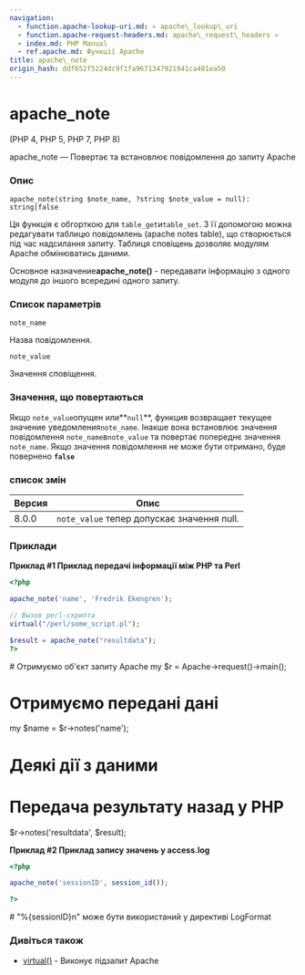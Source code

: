 ```yaml
---
navigation:
  - function.apache-lookup-uri.md: « apache\_lookup\_uri
  - function.apache-request-headers.md: apache\_request\_headers »
  - index.md: PHP Manual
  - ref.apache.md: Функції Apache
title: apache\_note
origin_hash: ddf652f5224dc9f1fa9671347921941ca401ea50
---
```

# apache\_note

(PHP 4, PHP 5, PHP 7, PHP 8)

apache\_note — Повертає та встановлює повідомлення до запиту Apache

### Опис

```methodsynopsis
apache_note(string $note_name, ?string $note_value = null): string|false
```

Ця функція є обгорткою для `table_get`и`table_set`. З її допомогою можна редагувати таблицю повідомлень (apache notes table), що створюється під час надсилання запиту. Таблиця сповіщень дозволяє модулям Apache обмінюватись даними.

Основное назначение**apache\_note()** - передавати інформацію з одного модуля до іншого всередині одного запиту.

### Список параметрів

`note_name`

Назва повідомлення.

`note_value`

Значення сповіщення.

### Значення, що повертаються

Якщо `note_value`опущен или\*\*`null`\*\*, функция возвращает текущее значение уведомления`note_name`. Інакше вона встановлює значення повідомлення `note_name`в`note_value` та повертає попереднє значення `note_name`. Якщо значення повідомлення не може бути отримано, буде повернено **`false`**

### список змін

| Версия | Опис |
| --- | --- |
| 8.0.0 | `note_value` тепер допускає значення null. |

### Приклади

**Приклад #1 Приклад передачі інформації між PHP та Perl**

```php
<?php

apache_note('name', 'Fredrik Ekengren');

// Вызов perl-скрипта
virtual("/perl/some_script.pl");

$result = apache_note("resultdata");
?>
```

\# Отримуємо об'єкт запиту Apache my $r = Apache->request()->main();

# Отримуємо передані дані

my $name = $r->notes('name');

# Деякі дії з даними

# Передача результату назад у PHP

$r->notes('resultdata', $result);

**Приклад #2 Приклад запису значень у access.log**

```php
<?php

apache_note('sessionID', session_id());

?>
```

\# "%{sessionID}n" може бути використаний у директиві LogFormat

### Дивіться також

-   [virtual()](function.virtual.md) \- Виконує підзапит Apache
